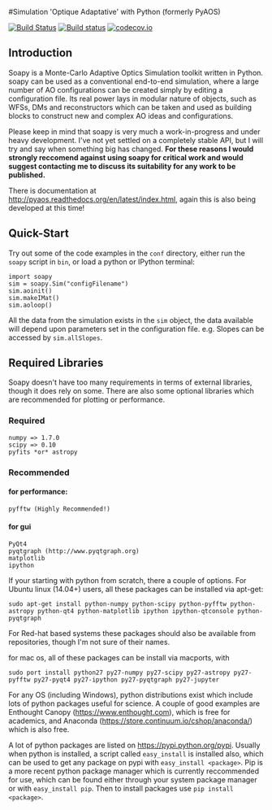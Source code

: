 #Simulation 'Optique Adaptative' with Python
(formerly PyAOS)

[![Build Status](https://travis-ci.org/soapy/soapy.svg?branch=master)](https://travis-ci.org/soapy/soapy)
[![Build status](https://ci.appveyor.com/api/projects/status/o4vl97d67iyb0d62/branch/master?svg=true)](https://ci.appveyor.com/project/andrewpaulreeves/soapy/branch/master)
[![codecov.io](https://codecov.io/github/soapy/soapy/coverage.svg?branch=master)](https://codecov.io/github/soapy/soapy?branch=master)

## Introduction


Soapy is a Monte-Carlo Adaptive Optics Simulation toolkit written in Python. soapy can be used as a conventional end-to-end simulation, where a large number of AO configurations can be created simply by editing a configuration file. Its real power lays in modular nature of objects, such as WFSs, DMs and reconstructors which can be taken and used as building blocks to construct new and complex AO ideas and configurations.

Please keep in mind that soapy is very much a work-in-progress and under heavy development. I've not yet settled on a completely stable API, but I will try and say when something big has changed. **For these reasons I would strongly reccomend against using soapy for critical work and would suggest contacting me to discuss its suitability for any work to be published.**

There is documentation at http://pyaos.readthedocs.org/en/latest/index.html, again this is also being developed at this time!

## Quick-Start


Try out some of the code examples in the ``conf`` directory, either run the ``soapy`` script in ``bin``, or load a python or IPython terminal: 

    import soapy
    sim = soapy.Sim("configFilename")
    sim.aoinit()
    sim.makeIMat()
    sim.aoloop()
    
All the data from the simulation exists in the ``sim`` object, the data available will depend upon parameters set in the configuration file. e.g. Slopes can be accessed by ``sim.allSlopes``.

## Required Libraries
Soapy doesn't have too many requirements in terms of external libraries, though it does rely on some. There are also some optional libraries which are recommended for plotting or performance.

### Required

    numpy => 1.7.0
    scipy => 0.10
    pyfits *or* astropy
    
### Recommended
    
#### for performance:
    pyfftw (Highly Recommended!)
    
#### for gui
    PyQt4
    pyqtgraph (http://www.pyqtgraph.org)
    matplotlib
    ipython
    

If your starting with python from scratch, there a couple of options. For Ubuntu linux (14.04+) users, all these packages can be installed via apt-get:
    
    sudo apt-get install python-numpy python-scipy python-pyfftw python-astropy python-qt4 python-matplotlib ipython ipython-qtconsole python-pyqtgraph

For Red-hat based systems these packages should also be available from repositories, though I'm not sure of their names. 
    
for mac os, all of these packages can be install via macports, with 
    
    sudo port install python27 py27-numpy py27-scipy py27-astropy py27-pyfftw py27-pyqt4 py27-ipython py27-pyqtgraph py27-jupyter

    
For any OS (including Windows), python distributions exist which include lots of python packages useful for science. A couple of good examples are Enthought Canopy (https://www.enthought.com), which is free for academics, and Anaconda (https://store.continuum.io/cshop/anaconda/) which is also free.

A lot of python packages are listed on https://pypi.python.org/pypi. Usually when python is installed, a script called ``easy_install`` is installed also, which can be used to get any package on pypi with ``easy_install <package>``. Pip is a more recent python package manager which is currently reccommended for use, which can be found either through your system package manager or with ``easy_install pip``. Then to install packages use ``pip install <package>``.


